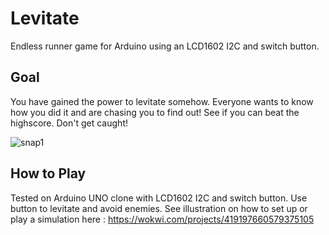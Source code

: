 # Levitate
Endless runner game for Arduino using an LCD1602 I2C and switch button.

## Goal
You have gained the power to levitate somehow. Everyone wants to know how you did it and are chasing you to find out! See if you can beat the highscore. Don't get caught!

![snap1](https://github.com/user-attachments/assets/ca114548-2553-460a-9182-275fc02d3a63)

## How to Play
Tested on Arduino UNO clone with LCD1602 I2C and switch button. Use button to levitate and avoid enemies. See illustration on how to set up or play a simulation here : https://wokwi.com/projects/419197660579375105
